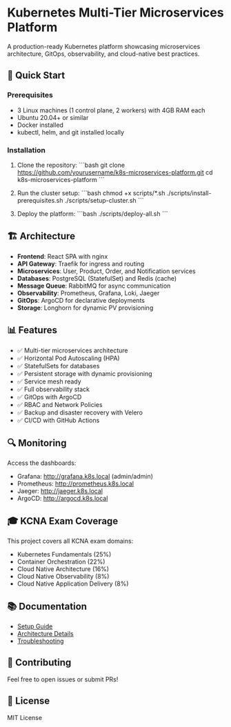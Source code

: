 # Kubernetes Multi-Tier Microservices Platform

A production-ready Kubernetes platform showcasing microservices architecture, GitOps, observability, and cloud-native best practices.

## 🚀 Quick Start

### Prerequisites
- 3 Linux machines (1 control plane, 2 workers) with 4GB RAM each
- Ubuntu 20.04+ or similar
- Docker installed
- kubectl, helm, and git installed locally

### Installation

1. Clone the repository:
\`\`\`bash
git clone https://github.com/yourusername/k8s-microservices-platform.git
cd k8s-microservices-platform
\`\`\`

2. Run the cluster setup:
\`\`\`bash
chmod +x scripts/*.sh
./scripts/install-prerequisites.sh
./scripts/setup-cluster.sh
\`\`\`

3. Deploy the platform:
\`\`\`bash
./scripts/deploy-all.sh
\`\`\`

## 🏗️ Architecture

- **Frontend**: React SPA with nginx
- **API Gateway**: Traefik for ingress and routing
- **Microservices**: User, Product, Order, and Notification services
- **Databases**: PostgreSQL (StatefulSet) and Redis (cache)
- **Message Queue**: RabbitMQ for async communication
- **Observability**: Prometheus, Grafana, Loki, Jaeger
- **GitOps**: ArgoCD for declarative deployments
- **Storage**: Longhorn for dynamic PV provisioning

## 📊 Features

- ✅ Multi-tier microservices architecture
- ✅ Horizontal Pod Autoscaling (HPA)
- ✅ StatefulSets for databases
- ✅ Persistent storage with dynamic provisioning
- ✅ Service mesh ready
- ✅ Full observability stack
- ✅ GitOps with ArgoCD
- ✅ RBAC and Network Policies
- ✅ Backup and disaster recovery with Velero
- ✅ CI/CD with GitHub Actions

## 🔍 Monitoring

Access the dashboards:
- Grafana: http://grafana.k8s.local (admin/admin)
- Prometheus: http://prometheus.k8s.local
- Jaeger: http://jaeger.k8s.local
- ArgoCD: http://argocd.k8s.local

## 🎓 KCNA Exam Coverage

This project covers all KCNA exam domains:
- Kubernetes Fundamentals (25%)
- Container Orchestration (22%)
- Cloud Native Architecture (16%)
- Cloud Native Observability (8%)
- Cloud Native Application Delivery (8%)

## 📚 Documentation

- [Setup Guide](docs/setup-guide.md)
- [Architecture Details](docs/architecture.md)
- [Troubleshooting](docs/troubleshooting.md)

## 🤝 Contributing

Feel free to open issues or submit PRs!

## 📄 License

MIT License
